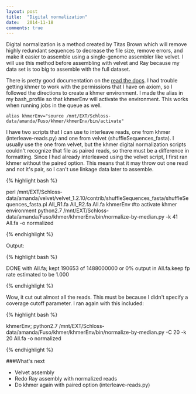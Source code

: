 ```yaml
---
layout: post
title:  "Digital normalization"
date:   2014-11-18
comments: true
---
```


Digital normalization is a method created by Titas Brown which will remove highly redundant sequences to decrease the file size, remove errors, and make it easier to assemble using a single-genome assembler like velvet. I will use this method before assembling with velvet and Ray because my data set is too big to assemble with the full dataset.

There is pretty good documentation on the [read the docs](http://khmer.readthedocs.org/en/v0.5/scripts.html). I had trouble getting khmer to work with the permissions that I have on axiom, so I followed the directions to create a khmer environment. I made the alias in my bash_profile so that khmerEnv will activate the environment. This works when running jobs in the queue as well.

`
alias khmerEnv="source /mnt/EXT/Schloss-data/amanda/Fuso/khmer/khmerEnv/bin/activate"
`

I have two scripts that I can use to interleave reads, one from khmer (interleave-reads.py) and one from velvet (shuffleSequences_fasta). I usually use the one from velvet, but the khmer digital normalization scripts couldn't recognize that file as paired reads, so there must be a difference in formatting. Since I had already interleaved using the velvet script, I first ran khmer without the paired option. This means that it may throw out one read and not it's pair, so I can't use linkage data later to assemble.

{% highlight bash %}

perl /mnt/EXT/Schloss-data/amanda/velvet/velvet_1.2.10/contrib/shuffleSequences_fasta/shuffleSequences_fasta.pl All_R1.fa All_R2.fa All.fa
khmerEnv #to activate khmer environment
python2.7 /mnt/EXT/Schloss-data/amanda/Fuso/khmer/khmerEnv/bin/normalize-by-median.py -k 41 All.fa -o normalized

{% endhighlight %}

Output:

{% highlight bash %}

DONE with All.fa; kept 190653 of 1488000000 or  0%
output in All.fa.keep
fp rate estimated to be 1.000

{% endhighlight %}

Wow, it cut out almost all the reads. This must be because I didn't specify a coverage cutoff parameter. I ran again with this included:

{% highlight bash %}

khmerEnv; python2.7 /mnt/EXT/Schloss-data/amanda/Fuso/khmer/khmerEnv/bin/normalize-by-median.py -C 20 -k 20 All.fa -o normalized

{% endhighlight %}

###What's next
* Velvet assembly
* Redo Ray assembly with normalized reads
* Do khmer again with paired option (interleave-reads.py)

